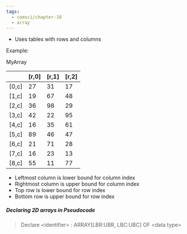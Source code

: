 ```yaml
---
tags:
  - comsci/chapter-10
  - array
---
```

- Uses tables with rows and columns

Example:

MyArray

|  | \[r,0] | \[r,1] | \[r,2] |
| ---- | ---- | ---- | ---- |
| \[0,c] | 27 | 31 | 17 |
| \[1,c] | 19 | 67 | 48 |
| \[2,c] | 36 | 98 | 29 |
| \[3,c] | 42 | 22 | 95 |
| \[4,c] | 16 | 35 | 61 |
| \[5,c] | 89 | 46 | 47 |
| \[6,c] | 21 | 71 | 28 |
| \[7,c] | 16 | 23 | 13 |
| \[8,c] | 55 | 11 | 77 |

- Leftmost column is lower bound for column index
- Rightmost column is upper bound for column index
- Top row is lower bound for row index
- Bottom row is upper bound for row index

##### Declaring 2D arrays in Pseudocode

> Declare \<identifier> : ARRAY\[LBR:UBR, LBC:UBC] OF \<data type>
